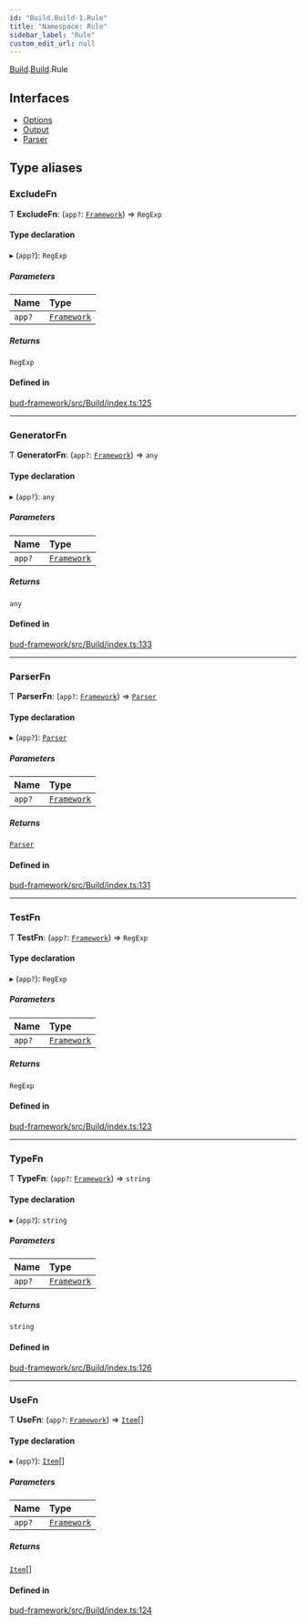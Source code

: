 ```yaml
---
id: "Build.Build-1.Rule"
title: "Namespace: Rule"
sidebar_label: "Rule"
custom_edit_url: null
---
```


[Build](Build.md).[Build](Build.Build-1.md).Rule

## Interfaces

- [Options](../interfaces/Build.Build-1.Rule.Options.md)
- [Output](../interfaces/Build.Build-1.Rule.Output.md)
- [Parser](../interfaces/Build.Build-1.Rule.Parser.md)

## Type aliases

### ExcludeFn

Ƭ **ExcludeFn**: (`app?`: [`Framework`](../classes/Framework.Framework-2.md)) => `RegExp`

#### Type declaration

▸ (`app?`): `RegExp`

##### Parameters

| Name | Type |
| :------ | :------ |
| `app?` | [`Framework`](../classes/Framework.Framework-2.md) |

##### Returns

`RegExp`

#### Defined in

[bud-framework/src/Build/index.ts:125](https://github.com/roots/bud/blob/18ced3274/packages/@roots/bud-framework/src/Build/index.ts#L125)

___

### GeneratorFn

Ƭ **GeneratorFn**: (`app?`: [`Framework`](../classes/Framework.Framework-2.md)) => `any`

#### Type declaration

▸ (`app?`): `any`

##### Parameters

| Name | Type |
| :------ | :------ |
| `app?` | [`Framework`](../classes/Framework.Framework-2.md) |

##### Returns

`any`

#### Defined in

[bud-framework/src/Build/index.ts:133](https://github.com/roots/bud/blob/18ced3274/packages/@roots/bud-framework/src/Build/index.ts#L133)

___

### ParserFn

Ƭ **ParserFn**: (`app?`: [`Framework`](../classes/Framework.Framework-2.md)) => [`Parser`](../interfaces/Build.Build-1.Rule.Parser.md)

#### Type declaration

▸ (`app?`): [`Parser`](../interfaces/Build.Build-1.Rule.Parser.md)

##### Parameters

| Name | Type |
| :------ | :------ |
| `app?` | [`Framework`](../classes/Framework.Framework-2.md) |

##### Returns

[`Parser`](../interfaces/Build.Build-1.Rule.Parser.md)

#### Defined in

[bud-framework/src/Build/index.ts:131](https://github.com/roots/bud/blob/18ced3274/packages/@roots/bud-framework/src/Build/index.ts#L131)

___

### TestFn

Ƭ **TestFn**: (`app?`: [`Framework`](../classes/Framework.Framework-2.md)) => `RegExp`

#### Type declaration

▸ (`app?`): `RegExp`

##### Parameters

| Name | Type |
| :------ | :------ |
| `app?` | [`Framework`](../classes/Framework.Framework-2.md) |

##### Returns

`RegExp`

#### Defined in

[bud-framework/src/Build/index.ts:123](https://github.com/roots/bud/blob/18ced3274/packages/@roots/bud-framework/src/Build/index.ts#L123)

___

### TypeFn

Ƭ **TypeFn**: (`app?`: [`Framework`](../classes/Framework.Framework-2.md)) => `string`

#### Type declaration

▸ (`app?`): `string`

##### Parameters

| Name | Type |
| :------ | :------ |
| `app?` | [`Framework`](../classes/Framework.Framework-2.md) |

##### Returns

`string`

#### Defined in

[bud-framework/src/Build/index.ts:126](https://github.com/roots/bud/blob/18ced3274/packages/@roots/bud-framework/src/Build/index.ts#L126)

___

### UseFn

Ƭ **UseFn**: (`app?`: [`Framework`](../classes/Framework.Framework-2.md)) => [`Item`](../interfaces/Build.Build-1.Item-1.md)[]

#### Type declaration

▸ (`app?`): [`Item`](../interfaces/Build.Build-1.Item-1.md)[]

##### Parameters

| Name | Type |
| :------ | :------ |
| `app?` | [`Framework`](../classes/Framework.Framework-2.md) |

##### Returns

[`Item`](../interfaces/Build.Build-1.Item-1.md)[]

#### Defined in

[bud-framework/src/Build/index.ts:124](https://github.com/roots/bud/blob/18ced3274/packages/@roots/bud-framework/src/Build/index.ts#L124)
